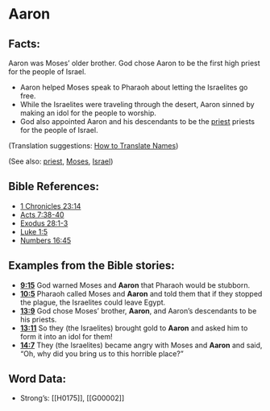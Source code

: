 # Aaron

## Facts:

Aaron was Moses’ older brother. God chose Aaron to be the first high priest for the people of Israel.

* Aaron helped Moses speak to Pharaoh about letting the Israelites go free.
* While the Israelites were traveling through the desert, Aaron sinned by making an idol for the people to worship.
* God also appointed Aaron and his descendants to be the [priest](../kt/priest.md) priests for the people of Israel.

(Translation suggestions: [How to Translate Names](../../translate/translate-names))

(See also: [priest](../kt/priest.md), [Moses](../names/moses.md), [Israel](../kt/israel.md))

## Bible References:

* [1 Chronicles 23:14](rc://en/tn/help/1ch/23/14)
* [Acts 7:38-40](rc://en/tn/help/act/07/38)
* [Exodus 28:1-3](rc://en/tn/help/exo/28/01)
* [Luke 1:5](rc://en/tn/help/luk/01/05)
* [Numbers 16:45](rc://en/tn/help/num/16/45)

## Examples from the Bible stories:

* __[9:15](rc://en/tn/help/obs/09/15)__ God warned Moses and __Aaron__ that Pharaoh would be stubborn.
* __[10:5](rc://en/tn/help/obs/10/05)__ Pharaoh called Moses and __Aaron__ and told them that if they stopped the plague, the Israelites could leave Egypt.
* __[13:9](rc://en/tn/help/obs/13/09)__ God chose Moses’ brother, __Aaron__, and Aaron’s descendants to be his priests.
* __[13:11](rc://en/tn/help/obs/13/11)__ So they (the Israelites) brought gold to __Aaron__ and asked him to form it into an idol for them!
* __[14:7](rc://en/tn/help/obs/14/07)__ They (the Israelites) became angry with Moses and __Aaron__ and said, “Oh, why did you bring us to this horrible place?”

## Word Data:

* Strong’s: [[H0175]], [[G00002]]
